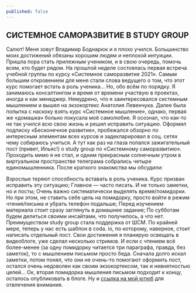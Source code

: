 ```yaml
---
published: false
---
```

## СИСТЕМНОЕ САМОРАЗВИТИЕ В STUDY GROUP

Салют! Меня зовут Владимир Боднарюк и я плохо учился. Большинство моих достижений обязаны хорошим людям и неплохой интуиции. Пришла пора стать прилежным учеником, и в свою очередь, помочь всем, кто будет рядом.
На прошлой неделе состоялась первая встреча учебной группы по курсу «Системное саморазвитие 2021». Самым большим откровением для меня стали слова ведущего о том, что этот курс помогает встать в роль ученика… Но, обо всём по порядку.
Я занимаюсь консалтингом и время от времени участвую в проектах, иногда и как менеджер. Немудрено, что я заинтересовался системным мышлением и вышел на экзокортекс Анатолия Левенчука. Далее была попытка с наскоку взять курс «Системное мышление», однако, первая же «домашка» больно покусала моё самолюбие. Я осознал, что как-то не так учился всю свою жизнь и решил исправить ситуацию. Оформил подписку «Бесконечное развитие», пробежался обзорно по интересным элементам всех курсов и задекларировал в соц. сетях чему собираюсь учиться. А тут как раз на глаза попался зажигательный пост (привет, Ильяс!) о study group по «Системному саморазвитию». Проходить мимо я не стал, и одним прекрасным солнечным утром в виртуальном пространстве телеграма собрались четыре единомышленника.
После краткого знакомства мы обсудили:

Взрослые теряют способность вставать в роль ученика. Курс призван исправить эту ситуацию;
Главное — часто писать. И не только заметки, но и посты;
Очень важно систематически выделять время/помидорки. Но при этом, не ставить себе цель на помидорку, просто войти в режим чтения/письма и убрать телефон подальше;
Перед изучением материала стоит сразу заглянуть в домашнее задание;
По субботам будем делиться своими инсайтами, что получилось, а что нет.
Преимуществом study group стала поддержка от ШСМ. По крайней мере, теперь у нас есть шаблон в coda. io, по которому, наверное, стоит написать отдельный пост.
Свои достижения я планирую освещать в видеоблоге, уже сделал несколько стримов. И если с чтением всё более-менее (за одну помидорку читается три параграфа, правда, без заметок), то с мышлением письмом просто беда. Сначала долго искал заметки, потом понял, что они не очень-то помогают оформить пост, остался очень недоволен как своим экзокортексом, так и невнятностью целей…
Ок, вторая помидорка мышления письмом подходит к концу, осталось опубликовать в блоге.
Ну и [ссылка на мой ютюб](https://www.youtube.com/channel/UC5XHF0x5gPvMw52XIYjExMQ) для отвлечения внимания.